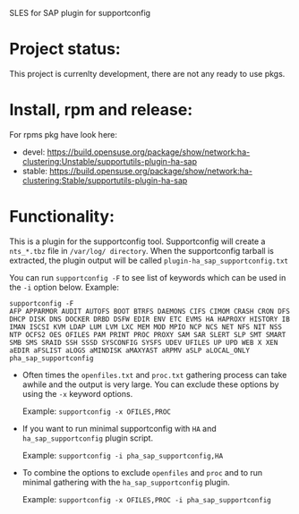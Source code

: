 SLES for SAP plugin for supportconfig

# Project status:

This project is currenlty development, there are not any ready to use pkgs. 

# Install, rpm and release:

For rpms pkg have look here: 

- devel: https://build.opensuse.org/package/show/network:ha-clustering:Unstable/supportutils-plugin-ha-sap
- stable:  https://build.opensuse.org/package/show/network:ha-clustering:Stable/supportutils-plugin-ha-sap 

# Functionality:

This is a plugin for the supportconfig tool.
Supportconfig will create a `nts_*.tbz` file in `/var/log/ directory`.
 When the supportconfig tarball is extracted, the plugin output will be called `plugin-ha_sap_supportconfig.txt`

You can run `supportconfig -F` to see list of keywords which can be used in the `-i` option below. 
Example:
```
supportconfig -F
AFP APPARMOR AUDIT AUTOFS BOOT BTRFS DAEMONS CIFS CIMOM CRASH CRON DFS DHCP DISK DNS DOCKER DRBD DSFW EDIR ENV ETC EVMS HA HAPROXY HISTORY IB IMAN ISCSI KVM LDAP LUM LVM LXC MEM MOD MPIO NCP NCS NET NFS NIT NSS NTP OCFS2 OES OFILES PAM PRINT PROC PROXY SAM SAR SLERT SLP SMT SMART SMB SMS SRAID SSH SSSD SYSCONFIG SYSFS UDEV UFILES UP UPD WEB X XEN aEDIR aFSLIST aLOGS aMINDISK aMAXYAST aRPMV aSLP aLOCAL_ONLY pha_sap_supportconfig
```
* Often times the `openfiles.txt` and `proc.txt` gathering process can take awhile and the output is very large. You can exclude these options by using the `-x` keyword options.

  Example: `supportconfig -x OFILES,PROC`

* If you want to run minimal supportconfig with `HA` and `ha_sap_supportconfig` plugin script.

  Example: `supportconfig -i pha_sap_supportconfig,HA`
  
* To combine the options to exclude `openfiles` and `proc` and to run minimal gathering with the `ha_sap_supportconfig` plugin.

  Example: `supportconfig -x OFILES,PROC -i pha_sap_supportconfig`
